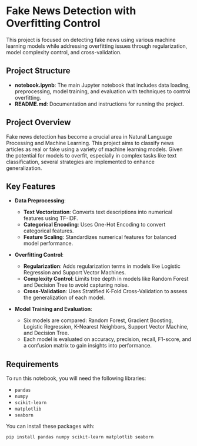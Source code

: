 # Fake News Detection with Overfitting Control

This project is focused on detecting fake news using various machine learning models while addressing overfitting issues through regularization, model complexity control, and cross-validation.

## Project Structure

- **notebook.ipynb**: The main Jupyter notebook that includes data loading, preprocessing, model training, and evaluation with techniques to control overfitting.
- **README.md**: Documentation and instructions for running the project.

## Project Overview

Fake news detection has become a crucial area in Natural Language Processing and Machine Learning. This project aims to classify news articles as real or fake using a variety of machine learning models. Given the potential for models to overfit, especially in complex tasks like text classification, several strategies are implemented to enhance generalization.

## Key Features

- **Data Preprocessing**:
  - **Text Vectorization**: Converts text descriptions into numerical features using TF-IDF.
  - **Categorical Encoding**: Uses One-Hot Encoding to convert categorical features.
  - **Feature Scaling**: Standardizes numerical features for balanced model performance.

- **Overfitting Control**:
  - **Regularization**: Adds regularization terms in models like Logistic Regression and Support Vector Machines.
  - **Complexity Control**: Limits tree depth in models like Random Forest and Decision Tree to avoid capturing noise.
  - **Cross-Validation**: Uses Stratified K-Fold Cross-Validation to assess the generalization of each model.

- **Model Training and Evaluation**:
  - Six models are compared: Random Forest, Gradient Boosting, Logistic Regression, K-Nearest Neighbors, Support Vector Machine, and Decision Tree.
  - Each model is evaluated on accuracy, precision, recall, F1-score, and a confusion matrix to gain insights into performance.

## Requirements

To run this notebook, you will need the following libraries:

- `pandas`
- `numpy`
- `scikit-learn`
- `matplotlib`
- `seaborn`

You can install these packages with:

```bash
pip install pandas numpy scikit-learn matplotlib seaborn


